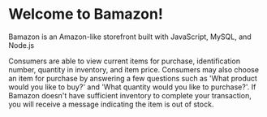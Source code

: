 # Welcome to Bamazon! 

Bamazon is an Amazon-like storefront built with JavaScript, MySQL, and Node.js


Consumers are able to view current items for purchase, identification number, quantity in inventory, and item price. Consumers may also choose an item for purchase by answering a few questions such as 'What product would you like to buy?' and 'What quantity would you like to purchase?'. If Bamazon doesn't have sufficient inventory to complete your transaction, you will receive a message indicating the item is out of stock.

